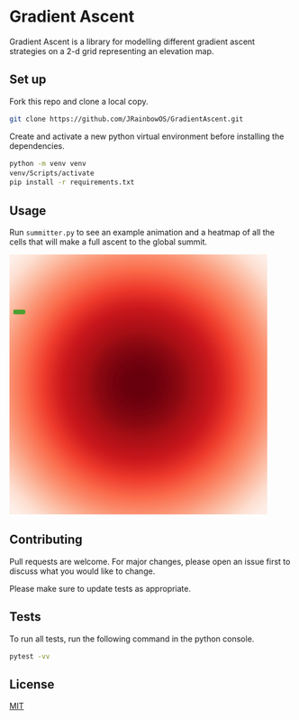 # Gradient Ascent

Gradient Ascent is a library for modelling different gradient ascent strategies on a 2-d grid representing an elevation map. 

## Set up

Fork this repo and clone a local copy. 

```bash
git clone https://github.com/JRainbowOS/GradientAscent.git
```

Create and activate a new python virtual environment before installing the dependencies.

```bash
python -m venv venv
venv/Scripts/activate
pip install -r requirements.txt
```

## Usage

Run ```summitter.py``` to see an example animation and a heatmap of all the cells that will make a full ascent to the global summit. 


![](example.gif)

## Contributing
Pull requests are welcome. For major changes, please open an issue first to discuss what you would like to change.

Please make sure to update tests as appropriate.

## Tests

To run all tests, run the following command in the python console. 
```bash
pytest -vv
```
## License
[MIT](https://choosealicense.com/licenses/mit/)


